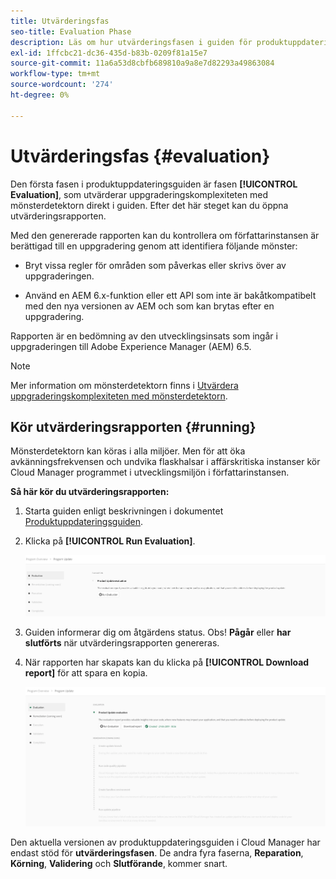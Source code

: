 ```yaml
---
title: Utvärderingsfas
seo-title: Evaluation Phase
description: Läs om hur utvärderingsfasen i guiden för produktuppdatering bedömer uppgraderingskomplexiteten med mönsteridentifieraren.
exl-id: 1ffcbc21-dc36-435d-b83b-0209f81a15e7
source-git-commit: 11a6a53d8cbfb689810a9a8e7d82293a49863084
workflow-type: tm+mt
source-wordcount: '274'
ht-degree: 0%

---
```



# Utvärderingsfas {#evaluation}

Den första fasen i produktuppdateringsguiden är fasen **[!UICONTROL Evaluation]**, som utvärderar uppgraderingskomplexiteten med mönsterdetektorn direkt i guiden. Efter det här steget kan du öppna utvärderingsrapporten.

Med den genererade rapporten kan du kontrollera om författarinstansen är berättigad till en uppgradering genom att identifiera följande mönster:

* Bryt vissa regler för områden som påverkas eller skrivs över av uppgraderingen.

* Använd en AEM 6.x-funktion eller ett API som inte är bakåtkompatibelt med den nya versionen av AEM och som kan brytas efter en uppgradering.

Rapporten är en bedömning av den utvecklingsinsats som ingår i uppgraderingen till Adobe Experience Manager (AEM) 6.5.

>[!NOTE]
>
>Mer information om mönsterdetektorn finns i [Utvärdera uppgraderingskomplexiteten med mönsterdetektorn](https://experienceleague.adobe.com/en/docs/experience-manager-65/content/implementing/deploying/upgrading/pattern-detector).

## Kör utvärderingsrapporten {#running}

Mönsterdetektorn kan köras i alla miljöer. Men för att öka avkänningsfrekvensen och undvika flaskhalsar i affärskritiska instanser kör Cloud Manager programmet i utvecklingsmiljön i författarinstansen.

**Så här kör du utvärderingsrapporten:**

1. Starta guiden enligt beskrivningen i dokumentet [Produktuppdateringsguiden](/help/product-update-wizard/overview.md).

1. Klicka på **[!UICONTROL Run Evaluation]**.

   ![Kör utvärdering](/help/assets/Run-Evaluation.png)

1. Guiden informerar dig om åtgärdens status. Obs! **Pågår** eller **har slutförts** när utvärderingsrapporten genereras.

1. När rapporten har skapats kan du klicka på **[!UICONTROL Download report]** för att spara en kopia.

   ![Rapporten skapades](/help/assets/Evaluation-1.png)

Den aktuella versionen av produktuppdateringsguiden i Cloud Manager har endast stöd för **utvärderingsfasen**. De andra fyra faserna, **Reparation**, **Körning**, **Validering** och **Slutförande**, kommer snart.
